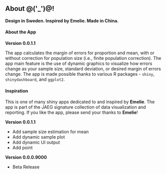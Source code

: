 ## About @('_')@!

**Design in Sweden. Inspired by Emelie. Made in China.**

#### About the App

**Version 0.0.1.1**

The app calculates the margin of errors for proportion and mean, with or without correction for population size (i.e., finite population correction). The app main feature is the use of dynamic graphics to visualize how errors change as your sample size, standard deviation, or desired margin of errors change. The app is made possible thanks to various R packages - `shiny`, `shinydashboard`, and `ggplot2`.

#### Inspiration
This is one of many shiny apps dedicated to and inspired by **Emelie**. The app is part of the JAEG signature collection of data visualization and reporting. If you like the app, please send your thanks to **Emelie**!

**Version 0.0.1.1**

* Add sample size estimation for mean
* Add dynamic sample plot
* Add dynamic UI output
* Add point

**Version 0.0.0.9000**

* Beta Release
